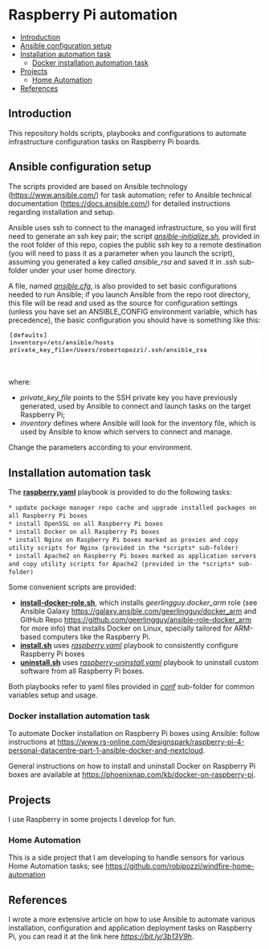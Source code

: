 # Raspberry Pi automation
- [Introduction](#introduction)
- [Ansible configuration setup](#Ansible-configuration-setup)
- [Installation automation task](#Installation-automation-task)
    - [Docker installation automation task](#Docker-installation-automation-task)
- [Projects](#projects)
    - [Home Automation](#home-automation)
- [References](#References)

## Introduction
This repository holds scripts, playbooks and configurations to automate infrastructure configuration tasks on Raspberry Pi boards.

## Ansible configuration setup
The scripts provided are based on Ansible technology (https://www.ansible.com/) for task automation; refer to Ansible technical 
documentation (https://docs.ansible.com/) for detailed instructions regarding installation and setup.

Ansible uses ssh to connect to the managed infrastructure, so you will first need to generate an ssh key pair; the script *[ansible-initialize.sh](ansible-initialize.sh)*, provided in the root folder of this repo, copies the public ssh key to a remote destination (you will need to pass it as a parameter when you launch the script), assuming you generated a key called *ansible_rsa* and saved it in *.ssh* sub-folder under your user home directory.

A file, named *[ansible.cfg](ansible.cfg)*, is also provided to set basic configurations needed to run Ansible; if you launch Ansible from the repo root directory, this file will be read and used as the source for configuration settings (unless you have set an ANSIBLE_CONFIG environment variable, which has precedence), the basic configuration you should have is something like this:

![](images/ansible-config.png)
where:

* *private_key_file* points to the SSH private key you have previously generated, used by Ansible to connect and launch tasks on the target Raspberry Pi;
* *inventory* defines where Ansible will look for the inventory file, which is used by Ansible to know which servers to connect and manage.

Change the parameters according to your environment.

## Installation automation task
The **[raspberry.yaml](raspberry.yaml)** playbook is provided to do the following tasks:

    * update package manager repo cache and upgrade installed packages on all Raspberry Pi boxes
    * install OpenSSL on all Raspberry Pi boxes
    * install Docker on all Raspberry Pi boxes
    * install Nginx on Raspberry Pi boxes marked as proxies and copy utility scripts for Nginx (provided in the *scripts* sub-folder)
    * install Apache2 on Raspberry Pi boxes marked as application servers and copy utility scripts for Apache2 (provided in the *scripts* sub-folder)

Some convenient scripts are provided:
* **[install-docker-role.sh](docker/install-docker-role.sh)**, which installs *geerlingguy.docker_arm* role (see Ansible Galaxy https://galaxy.ansible.com/geerlingguy/docker_arm and GitHub Repo https://github.com/geerlingguy/ansible-role-docker_arm for more info) that installs Docker on Linux, specially tailored for ARM-based computers like the Raspberry Pi.
* **[install.sh](install.sh)** uses *[raspberry.yaml](raspberry.yaml)* playbook to consistently configure Raspberry Pi boxes 
* **[uninstall.sh](uninstall.sh)** uses *[raspberry-uninstall.yaml](raspberry-uninstall.yaml)* playbook to uninstall custom software from all Raspberry Pi boxes.

Both playbooks refer to yaml files provided in *[conf](conf)* sub-folder for common variables setup and usage.

### Docker installation automation task
To automate Docker installation on Raspberry Pi boxes using Ansible: follow instructions at https://www.rs-online.com/designspark/raspberry-pi-4-personal-datacentre-part-1-ansible-docker-and-nextcloud.

General instructions on how to install and uninstall Docker on Raspberry Pi boxes are available at https://phoenixnap.com/kb/docker-on-raspberry-pi.

## Projects
I use Raspberry in some projects I develop for fun.

### Home Automation
This is a side project that I am developing to handle sensors for various Home Automation tasks; see https://github.com/robipozzi/windfire-home-automation

## References
I wrote a more extensive article on how to use Ansible to automate various installation, configuration and application deployment tasks on Raspberry Pi, you can read it at the link here *https://bit.ly/3b13V9h*.